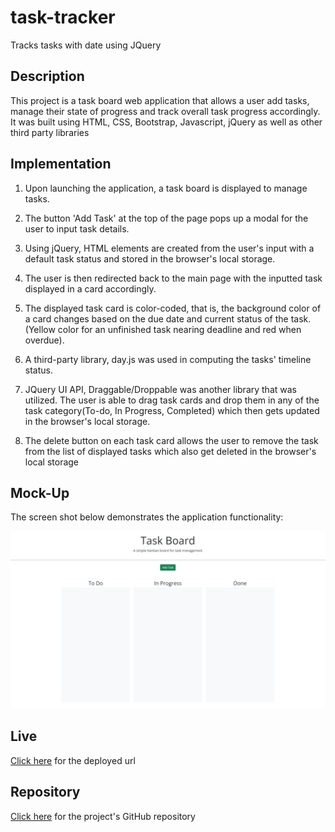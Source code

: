 # task-tracker
Tracks tasks with date using JQuery

## Description
This project is a  task board web application that allows a user add tasks, manage their state of progress and track overall task progress accordingly. It was built using HTML, CSS, Bootstrap, Javascript, jQuery as well as other third party libraries

## Implementation
1. Upon launching the application, a task board is displayed to manage tasks.

2. The button 'Add Task' at the top of the page pops up a modal for the user to input task details.

3. Using jQuery, HTML elements are created from the user's input with a default task status and stored in the browser's local storage.

4. The user is then redirected back to the main page with the inputted task displayed in a card accordingly.

5. The displayed task card is color-coded, that is, the background color of a card changes based on the due date and current status of the task. (Yellow color for an unfinished task nearing deadline and red when overdue).

6. A third-party library, day.js was used in computing the tasks' timeline status.

7. JQuery UI API, Draggable/Droppable was another library that was utilized. The user is able to drag task cards and drop them in any of the task category(To-do, In Progress, Completed) which then gets updated in the browser's local storage.

8. The delete button on each task card allows the user to remove the task from the list of displayed tasks which also get deleted in the browser's local storage


## Mock-Up
The screen shot below demonstrates the application functionality:

![A user tracks tasks][page-1]


## Live
[Click here](https://umukulthum.github.io/task-tracker) for the deployed url 


## Repository
[Click here](https://github.com/Umukulthum/task-tracker) for the project's GitHub repository


[page-1]: assets/images/05-third-party-apis-homework-demo.gif





